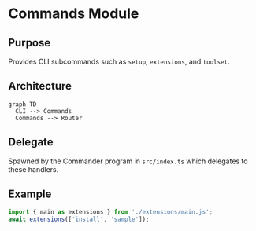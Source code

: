 # Commands Module

## Purpose
Provides CLI subcommands such as `setup`, `extensions`, and `toolset`.

## Architecture
```mermaid
graph TD
  CLI --> Commands
  Commands --> Router
```

## Delegate
Spawned by the Commander program in `src/index.ts` which delegates to these handlers.

## Example
```ts
import { main as extensions } from './extensions/main.js';
await extensions(['install', 'sample']);
```
